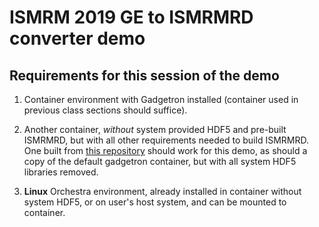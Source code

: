 
# ISMRM 2019 GE to ISMRMRD converter demo

## Requirements for this session of the demo

1.  Container environment with Gadgetron installed (container used in previous class sections should suffice).

1.  Another container, *without* system provided HDF5 and pre-built ISMRMRD, but with all other requirements
    needed to build ISMRMRD. One built from [this repository](https://github.com/nih-fmrif/dockerImage4DevMR)
    should work for this demo, as should a copy of the default gadgetron container, but with all system HDF5
    libraries removed.

1.  **Linux** Orchestra environment, already installed in container without system HDF5, or on user's host system,
    and can be mounted to container.

